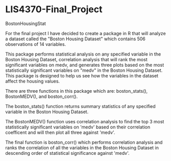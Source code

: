 # LIS4370-Final_Project
BostonHousingStat

For the final project I have decided to create a package in R that will analyze a dataset called the "Boston Housing Dataset" which contains 506 observations of 14 variables. 

This package performs statistical analysis on any specified variable in the
Boston Housing Dataset, correlation analysis that will rank the most significant variables on medv, and generates three plots based on the most statistically significant variables on "medv" in the Boston Housing Dataset. This package is designed to help us see how the variables in the dataset affect the housing values.

There are three functions in this package which are: boston_stats(), BostonMEDV(), and boston_corr().

The boston_stats() function returns summary statistics of any specified variable in the Boston Housing Dataset.

The BostonMEDV() function uses correlation analysis to find the top 3 most statistically significant variables on 'medv' based on their correlation coefficent and will then plot all three against 'medv'. 

The final function is boston_corr() which performs correlation analysis and ranks the correlation of all the variables in the Boston Housing Dataset in descending order of statistical significance against 'medv'.
